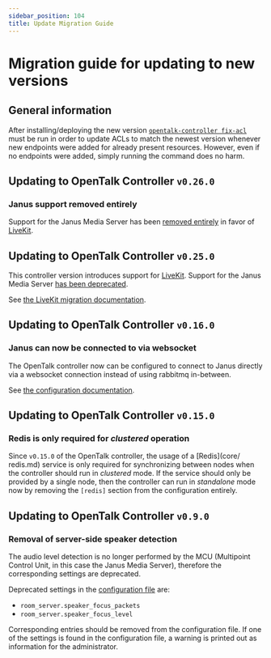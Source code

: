 ```yaml
---
sidebar_position: 104
title: Update Migration Guide
---
```


# Migration guide for updating to new versions

## General information

After installing/deploying the new version
[`opentalk-controller fix-acl`](advanced/acl.md#opentalk-controller-fix-acl-subcommand)
must be run in order to update ACLs to match the newest version whenever
new endpoints were added for already present resources. However, even if no
endpoints were added, simply running the command does no harm.

## Updating to OpenTalk Controller `v0.26.0`

### Janus support removed entirely

Support for the Janus Media Server has been [removed entirely](core/room_server.md)
in favor of [LiveKit](core/livekit.md).

## Updating to OpenTalk Controller `v0.25.0`

This controller version introduces support for [LiveKit](core/livekit.md).
Support for the Janus Media Server [has been deprecated](core/room_server.md).

See [the LiveKit migration documentation](migration/livekit.md).

## Updating to OpenTalk Controller `v0.16.0`

### Janus can now be connected to via websocket

The OpenTalk controller now can be configured to connect to Janus directly
via a websocket connection instead of using rabbitmq in-between.

See [the configuration documentation](core/room_server.md).

## Updating to OpenTalk Controller `v0.15.0`

### Redis is only required for *clustered* operation

Since `v0.15.0` of the OpenTalk controller, the usage of a [Redis](core/
redis.md) service is only required for synchronizing between nodes when the
controller should run in *clustered* mode. If the service should only be
provided by a single node, then the controller can run in *standalone* mode now
by removing the `[redis]` section from the configuration entirely.

## Updating to OpenTalk Controller `v0.9.0`

### Removal of server-side speaker detection

The audio level detection is no longer performed by the MCU (Multipoint Control
Unit, in this case the Janus Media Server), therefore the corresponding settings
are deprecated.

Deprecated settings in the [configuration file](configuration.md) are:

- `room_server.speaker_focus_packets`
- `room_server.speaker_focus_level`

Corresponding entries should be removed from the configuration file. If one
of the settings is found in the configuration file, a warning is printed out as
information for the administrator.
